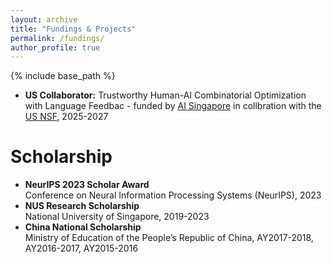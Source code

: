 ```yaml
---
layout: archive
title: "Fundings & Projects"
permalink: /fundings/
author_profile: true
---
```


{% include base_path %}
- **US Collaborator:** Trustworthy Human-AI Combinatorial Optimization with Language Feedbac - funded by [AI Singapore](https://aisingapore.org/) in collbration with the [US NSF](https://www.nsf.gov/), 2025-2027


Scholarship
======
- **NeurIPS 2023 Scholar Award**         
Conference on Neural Information Processing Systems (NeurIPS), 2023
- **NUS Research Scholarship**      
National University of Singapore, 2019-2023
- **China National Scholarship**    
Ministry of Education of the People’s Republic of China, AY2017-2018,  AY2016-2017, AY2015-2016

